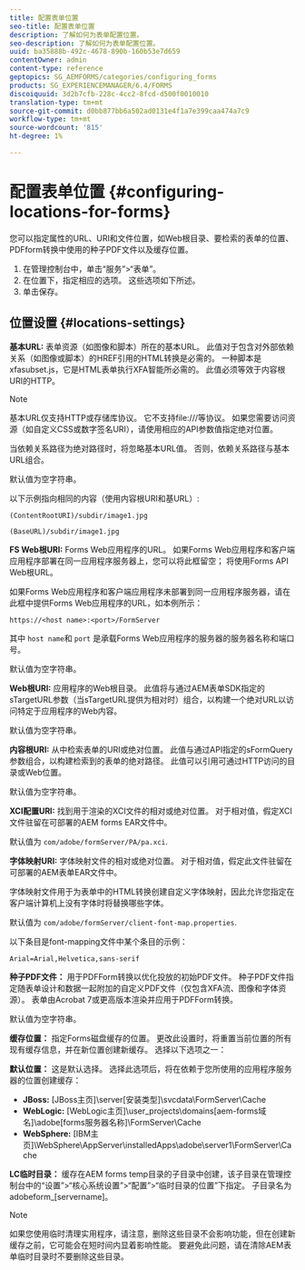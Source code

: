 ```yaml
---
title: 配置表单位置
seo-title: 配置表单位置
description: 了解如何为表单配置位置。
seo-description: 了解如何为表单配置位置。
uuid: ba35888b-492c-4678-890b-160b53e7d659
contentOwner: admin
content-type: reference
geptopics: SG_AEMFORMS/categories/configuring_forms
products: SG_EXPERIENCEMANAGER/6.4/FORMS
discoiquuid: 3d2b7cfb-228c-4cc2-8fcd-d500f0010010
translation-type: tm+mt
source-git-commit: d0bb877bb6a502ad0131e4f1a7e399caa474a7c9
workflow-type: tm+mt
source-wordcount: '815'
ht-degree: 1%

---
```



# 配置表单位置 {#configuring-locations-for-forms}

您可以指定属性的URL、URI和文件位置，如Web根目录、要检索的表单的位置、PDFform转换中使用的种子PDF文件以及缓存位置。

1. 在管理控制台中，单击“服务”>“表单”。
1. 在位置下，指定相应的选项。 这些选项如下所述。
1. 单击保存。

## 位置设置 {#locations-settings}

**基本URL:** 表单资源（如图像和脚本）所在的基本URL。 此值对于包含对外部依赖关系（如图像或脚本）的HREF引用的HTML转换是必需的。 一种脚本是xfasubset.js，它是HTML表单执行XFA智能所必需的。 此值必须等效于内容根URI的HTTP。

>[!NOTE]
>
>基本URL仅支持HTTP或存储库协议。 它不支持file:///等协议。 如果您需要访问资源（如自定义CSS或数字签名URI），请使用相应的API参数值指定绝对位置。

当依赖关系路径为绝对路径时，将忽略基本URL值。 否则，依赖关系路径与基本URL组合。

默认值为空字符串。

以下示例指向相同的内容（使用内容根URI和基URL）:

`(ContentRootURI)/subdir/image1.jpg`

`(BaseURL)/subdir/image1.jpg`

**FS Web根URI:** Forms Web应用程序的URL。 如果Forms Web应用程序和客户端应用程序部署在同一应用程序服务器上，您可以将此框留空； 将使用Forms API Web根URL。

如果Forms Web应用程序和客户端应用程序未部署到同一应用程序服务器，请在此框中提供Forms Web应用程序的URL，如本例所示：

`https://<host name>:<port>/FormServer`

其中 `host name`和 `port` 是承载Forms Web应用程序的服务器的服务器名称和端口号。

默认值为空字符串。

**Web根URI:** 应用程序的Web根目录。 此值将与通过AEM表单SDK指定的sTargetURL参数（当sTargetURL提供为相对时）组合，以构建一个绝对URL以访问特定于应用程序的Web内容。

默认值为空字符串。

**内容根URI:** 从中检索表单的URI或绝对位置。 此值与通过API指定的sFormQuery参数组合，以构建检索到的表单的绝对路径。 此值可以引用可通过HTTP访问的目录或Web位置。

默认值为空字符串。

**XCI配置URI:** 找到用于渲染的XCI文件的相对或绝对位置。 对于相对值，假定XCI文件驻留在可部署的AEM forms EAR文件中。

默认值为 `com/adobe/formServer/PA/pa.xci`.

**字体映射URI:** 字体映射文件的相对或绝对位置。 对于相对值，假定此文件驻留在可部署的AEM表单EAR文件中。

字体映射文件用于为表单中的HTML转换创建自定义字体映射，因此允许您指定在客户端计算机上没有字体时将替换哪些字体。

默认值为 `com/adobe/formServer/client-font-map.properties`.

以下条目是font-mapping文件中某个条目的示例：

`Arial=Arial,Helvetica,sans-serif`

**种子PDF文件：** 用于PDFForm转换以优化投放的初始PDF文件。 种子PDF文件指定随表单设计和数据一起附加的自定义PDF文件（仅包含XFA流、图像和字体资源）。 表单由Acrobat 7或更高版本渲染并应用于PDFForm转换。

默认值为空字符串。

**缓存位置：** 指定Forms磁盘缓存的位置。 更改此设置时，将重置当前位置的所有现有缓存信息，并在新位置创建新缓存。 选择以下选项之一：

**默认位置：** 这是默认选择。 选择此选项后，将在依赖于您所使用的应用程序服务器的位置创建缓存：

* **JBoss:** [JBoss主页]\server\[安装类型]\svcdata\FormServer\Cache
* **WebLogic:** [WebLogic主页]\user_projects\domains\[aem-forms域名]\adobe\[forms服务器名称]\FormServer\Cache
* **WebSphere:** [IBM主页]\WebSphere\AppServer\installedApps\adobe\server1\FormServer\Cache

**LC临时目录：** 缓存在AEM forms temp目录的子目录中创建，该子目录在管理控制台中的“设置”>“核心系统设置”>“配置”>“临时目录的位置”下指定。 子目录名为adobeform_[servername]。

>[!NOTE]
>
>如果您使用临时清理实用程序，请注意，删除这些目录不会影响功能，但在创建新缓存之前，它可能会在短时间内显着影响性能。 要避免此问题，请在清除AEM表单临时目录时不要删除这些目录。


